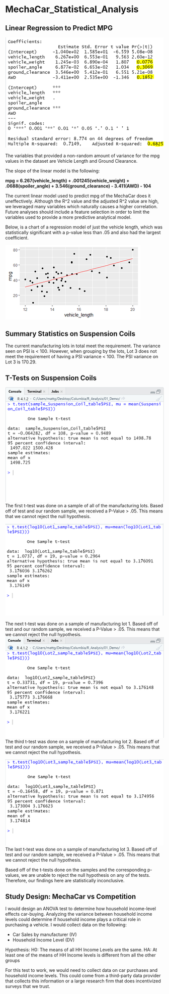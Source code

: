 # MechaCar_Statistical_Analysis

## Linear Regression to Predict MPG

![alt text](https://github.com/griswld2/MechaCar_Statistical_Analysis/blob/main/Images/Deliverable1_Screenshot2.5.PNG)

The variables that provided a non-random amount of variance for the mpg values in the dataset are Vehicle Length and Ground Clearance.

The slope of the linear model is the following:

**mpg = 6.267(vehicle_length) + .001245(vehicle_weight) + .0688(spoiler_angle) + 3.546(ground_clearance) - 3.411(AWD) - 104**

The current linear model used to predict mpg of the MechaCar does it uneffectively. Although the R^2 value and the adjusted R^2 value are high, we leveraged many variables which naturally causes a higher correlation. Future analyses should include a feature selection in order to limit the variables used to provide a more predictive analytical model.

Below, is a chart of a regression model of just the vehicle length, which was statistically significant with a p-value less than .05 and also had the largest coefficient.  

![alt text](https://github.com/griswld2/MechaCar_Statistical_Analysis/blob/main/Images/RPlot.png)

## Summary Statistics on Suspension Coils
The current manufacturing lots in total meet the requirement. The variance seen on PSI is < 100. However, when grouping by the lots, Lot 3 does not meet the requirement of having a PSI variance < 100. The PSI variance on Lot 3 is 170.29.

## T-Tests on Suspension Coils

![alt text](https://github.com/griswld2/MechaCar_Statistical_Analysis/blob/main/Images/Deliverable3_Screenshot1.PNG)
The first t-test was done on a sample of all of the manufacturing lots. Based off of test and our random sample, we received a P-Value > .05. This means that we cannot reject the null hypothesis.

![alt text](https://github.com/griswld2/MechaCar_Statistical_Analysis/blob/main/Images/Deliverable3_Lot1Screenshot.PNG)

The next t-test was done on a sample of manufacturing lot 1. Based off of test and our random sample, we received a P-Value > .05. This means that we cannot reject the null hypothesis.
![alt text](https://github.com/griswld2/MechaCar_Statistical_Analysis/blob/main/Images/Deliverable3_Lot2SS.PNG)
The third t-test was done on a sample of manufacturing lot 2. Based off of test and our random sample, we received a P-Value > .05. This means that we cannot reject the null hypothesis.

![alt text](https://github.com/griswld2/MechaCar_Statistical_Analysis/blob/main/Images/Deliverable3_Lot3SS.PNG)
The last t-test was done on a sample of manufacturing lot 3. Based off of test and our random sample, we received a P-Value > .05. This means that we cannot reject the null hypothesis.

Based off of the t-tests done on the samples and the corresponding p-values, we are unable to reject the null hypothesis on any of the tests. Therefore, our findings here are statistically inconclusive.

## Study Design: MechaCar vs Competition

I would design an ANOVA test to determine how household income-level effects car-buying. Analyzing the variance between household income levels could determine if household income plays a critical role in purchasing a vehicle. I would collect data on the following:

* Car Sales by manufacturer (IV)
* Household Income Level (DV)

Hypothesis:
H0: The means of all HH Income Levels are the same.
HA: At least one of the means of HH Income levels is different from all the other groups 

For this test to work, we would need to collect data on car purchases and household income levels. This could come from a third-party data provider that collects this information or a large research firm that does incentivized surveys that we trust. 
